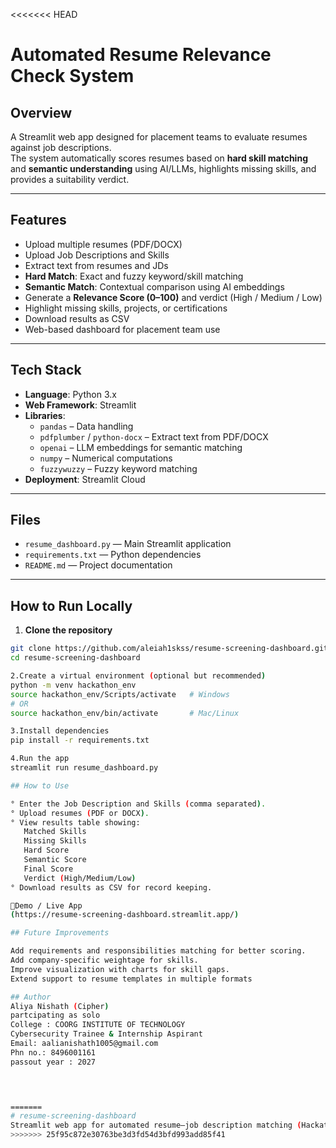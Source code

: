 <<<<<<< HEAD
# Automated Resume Relevance Check System

## Overview
A Streamlit web app designed for placement teams to evaluate resumes against job descriptions.  
The system automatically scores resumes based on **hard skill matching** and **semantic understanding** using AI/LLMs, highlights missing skills, and provides a suitability verdict.

---

## Features
- Upload multiple resumes (PDF/DOCX)
- Upload Job Descriptions and Skills
- Extract text from resumes and JDs
- **Hard Match**: Exact and fuzzy keyword/skill matching
- **Semantic Match**: Contextual comparison using AI embeddings
- Generate a **Relevance Score (0–100)** and verdict (High / Medium / Low)
- Highlight missing skills, projects, or certifications
- Download results as CSV
- Web-based dashboard for placement team use

---

## Tech Stack
- **Language**: Python 3.x
- **Web Framework**: Streamlit
- **Libraries**:
  - `pandas` – Data handling
  - `pdfplumber` / `python-docx` – Extract text from PDF/DOCX
  - `openai` – LLM embeddings for semantic matching
  - `numpy` – Numerical computations
  - `fuzzywuzzy` – Fuzzy keyword matching
- **Deployment**: Streamlit Cloud

---

## Files
- `resume_dashboard.py` — Main Streamlit application
- `requirements.txt` — Python dependencies
- `README.md` — Project documentation

---

## How to Run Locally

1. **Clone the repository**
```bash
git clone https://github.com/aleiah1skss/resume-screening-dashboard.git
cd resume-screening-dashboard

2.Create a virtual environment (optional but recommended)
python -m venv hackathon_env
source hackathon_env/Scripts/activate   # Windows
# OR
source hackathon_env/bin/activate       # Mac/Linux

3.Install dependencies
pip install -r requirements.txt

4.Run the app
streamlit run resume_dashboard.py

## How to Use

° Enter the Job Description and Skills (comma separated).
° Upload resumes (PDF or DOCX).
° View results table showing:
   Matched Skills
   Missing Skills
   Hard Score
   Semantic Score
   Final Score
   Verdict (High/Medium/Low)
° Download results as CSV for record keeping.

🔗Demo / Live App
(https://resume-screening-dashboard.streamlit.app/)

## Future Improvements

Add requirements and responsibilities matching for better scoring.
Add company-specific weightage for skills.
Improve visualization with charts for skill gaps.
Extend support to resume templates in multiple formats

## Author
Aliya Nishath (Cipher)
partcipating as solo
College : COORG INSTITUTE OF TECHNOLOGY
Cybersecurity Trainee & Internship Aspirant
Email: aalianishath1005@gmail.com
Phn no.: 8496001161
passout year : 2027



 
=======
# resume-screening-dashboard
Streamlit web app for automated resume–job description matching (Hackathon project)
>>>>>>> 25f95c872e30763be3d3fd54d3bfd993add85f41

